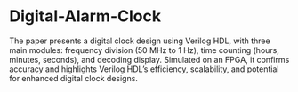 # Digital-Alarm-Clock
The paper presents a digital clock design using Verilog HDL, with three main modules: frequency division (50 MHz to 1 Hz), time counting (hours, minutes, seconds), and decoding display. Simulated on an FPGA, it confirms accuracy and highlights Verilog HDL’s efficiency, scalability, and potential for enhanced digital clock designs.
